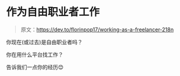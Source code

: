 # 作为自由职业者工作

> 原文：<https://dev.to/florinpop17/working-as-a-freelancer-218n>

你现在(或过去)是自由职业者吗？

你在用什么平台找工作？

告诉我们一点你的经历😊